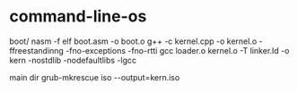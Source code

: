 # command-line-os

boot/
nasm -f elf boot.asm -o boot.o
g++ -c kernel.cpp -o kernel.o -ffreestandinng -fno-exceptions -fno-rtti
gcc loader.o kernel.o -T linker.ld -o kern -nostdlib -nodefaultlibs -lgcc

main dir
grub-mkrescue iso --output=kern.iso
